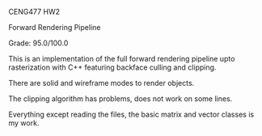 CENG477 HW2

Forward Rendering Pipeline

Grade: 95.0/100.0

This is an implementation of the full forward rendering pipeline upto rasterization with C++ featuring backface culling and clipping.

There are solid and wireframe modes to render objects.

The clipping algorithm has problems, does not work on some lines.

Everything except reading the files, the basic matrix and vector classes is my work.
